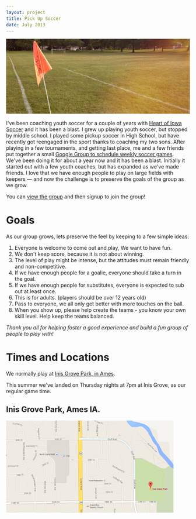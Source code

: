 ```yaml
---
layout: project
title: Pick Up Soccer
date: July 2013
--- 
```


<div class="stretched" >
    <img src="/images/projects/soccer/field.jpg" class="centered" alt="Our Wonderful Field"/>
</div>


I've been coaching youth soccer for a couple of years with [Heart of Iowa Soccer](http://hoisc.org) and it has been a blast. I grew up playing youth soccer, but stopped by middle school. I played some pickup soccer in High School, but have recently got reengaged in the sport thanks to coaching my two sons. After playing in a few tournaments, and getting last place, me and a few friends put together a small [Google Group to schedule weekly soccer games](https://groups.google.com/forum/#!forum/ames-iowa-pickup-soccer). We've been doing it for about a year now and it has been a blast. Initially it started out with a few youth coaches, but has expanded as we've made friends. I love that we have enough people to play on large fields with keepers &mdash; and now the challenge is to preserve the goals of the group as we grow.

You can [view the group](https://groups.google.com/forum/#!forum/ames-iowa-pickup-soccer) and then signup to join the group!

# Goals

As our group grows, lets preserve the feel by keeping to a few simple ideas:

1. Everyone is welcome to come out and play, We want to have fun.
2. We don't keep score, because it is not about winning.
3. The level of play might be intense, but the attitudes must remain friendly and non-competitive.
4. If we have enough people for a goalie, everyone should take a turn in the goal. 
5. If we have enough people for substitutes, everyone is expected to sub out at least once.
6. This is for adults. (players should be over 12 years old)
7. Pass to everyone, we all only get better with more touches on the ball.
8. When you show up, please help create the teams - you know your own skill level. Help keep the teams balanced.

_Thank you all for helping foster a good experience and build a fun group of people to play with!_

<!-- <img src="/images/projects/soccer/soccer.jpg" class="centered can_shrink" alt="A Soccer Ball" width="500px" /> -->


# Times and Locations

We normally play at [Inis Grove Park, in Ames](https://www.google.com/maps/preview#!q=Inis+Grove+Park%2C+Ames%2C+IA&data=!1m4!1m3!1d3495!2d-93.612225!3d42.045723!2m1!1e3!4m10!1m9!4m8!1m3!1d1279!2d-93.6124041!3d42.0476247!3m2!1i1545!2i906!4f35&fid=7). 

This summer we've landed on Thursday nights at 7pm at Inis Grove, as our regular game time.

## Inis Grove Park, Ames IA.
[<img src="/images/projects/soccer/inis-grove.png" class="centered can_shrink" alt="Map to Inis Grove" width="459px" />](https://www.google.com/maps/preview#!q=Inis+Grove+Park%2C+Ames%2C+IA&data=!1m4!1m3!1d3495!2d-93.612225!3d42.045723!2m1!1e3!4m10!1m9!4m8!1m3!1d1279!2d-93.6124041!3d42.0476247!3m2!1i1545!2i906!4f35&fid=7)


<!-- _Thanks to [camknows](http://www.flickr.com/photos/camknows/) for the header image [Soccer Ball in Grass](http://www.flickr.com/photos/camknows/4733632411/in/photolist-8di6ZV-99hfn8-99h9qi-99h9Pg-99khby-8nctfA-bXwjqQ-7ZKoGx-bu8L7D-8nct4u-7XXcfH-8S12uo-8giy7S-aspDJh-asmVBX-asprB7-aspDnL-asmpD4-asmxh6-asp2Qq-aspvvW-asoPxG-asm2YB-asm8FX-asmM8n-aspndw-askWr8-8hL4Tx-8dY3Qn-9RRXCc-acwmW3-acwnaY-7YdCva-dChTFf-bJjvRt-8VMcSK-8fu6GL-8wPRcf-7YyzEy-8ucTQr-8pPCZA-dpwtya-8jUxKe-9RVRCn-9SH7DY-8Na5xY-99gQWF-99gSta-99jXVS/) available for creative commons use on flickr._ -->
